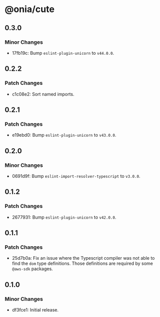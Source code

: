 # @onia/cute

## 0.3.0

### Minor Changes

- 17fb19c: Bump `eslint-plugin-unicorn` to `v44.0.0`.

## 0.2.2

### Patch Changes

- c1c08e2: Sort named imports.

## 0.2.1

### Patch Changes

- e19ebd0: Bump `eslint-plugin-unicorn` to `v43.0.0`.

## 0.2.0

### Minor Changes

- 0691d9f: Bump `eslint-import-resolver-typescript` to `v3.0.0`.

## 0.1.2

### Patch Changes

- 2677931: Bump `eslint-plugin-unicorn` to `v42.0.0`.

## 0.1.1

### Patch Changes

- 25d7b0a: Fix an issue where the Typescript compiler was not able to find the `dom` type definitions. Those definitions are
  required by some `@aws-sdk` packages.

## 0.1.0

### Minor Changes

- df3fce1: Initial release.
